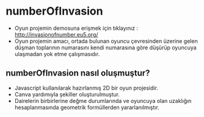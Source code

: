 # numberOfInvasion
* Oyun projemin demosuna erişmek için tıklayınız : http://invasionofnumber.eu5.org/
* Oyun projemin amacı, ortada bulunan oyuncu çevresinden üzerine gelen düşman toplarının numarasını kendi numarasına göre düşürüp oyuncuya ulaşmadan yok etme çalışmasıdır.
## numberOfInvasion nasıl oluşmuştur?
* Javascript kullanılarak hazırlanmış 2D bir oyun projesidir.
* Canva yardımıyla şekiller oluşturulmuştur.
* Dairelerin birbirlerine değme durumlarında ve oyuncuya olan uzaklığın hesaplanmasında geometrik formüllerden yararlanılmıştır.

